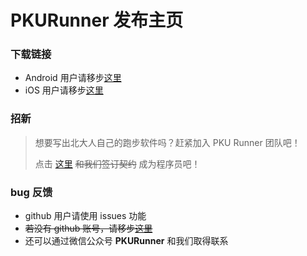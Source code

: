 # PKURunner 发布主页

### 下载链接
- Android 用户请移步[这里](https://github.com/pku-runner/pku-runner.github.io/blob/android/README.md)
- iOS 用户请移步[这里](https://github.com/pku-runner/pku-runner.github.io/blob/ios/README.md)

### 招新
> 想要写出北大人自己的跑步软件吗？赶紧加入 PKU Runner 团队吧！
> 
> 点击 [这里](https://github.com/pku-runner/pku-runner.github.io/issues/7) <del>和我们签订契约</del> 成为程序员吧！

### bug 反馈
- github 用户请使用 issues 功能
- <del>若没有 github 账号，请移步[这里](https://pku-runner.github.io)</del>
- 还可以通过微信公众号 __PKURunner__ 和我们取得联系
